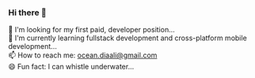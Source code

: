 ### Hi there 👋  
👯 I'm looking for my first paid, developer position...  
🔭 I'm currently learning fullstack development and cross-platform mobile development...  
📫 How to reach me: ocean.diaali@gmail.com  
😄 Fun fact: I can whistle underwater...  

<!--
**occiandiaali/occiandiaali** is a ✨ _special_ ✨ repository because its `README.md` (this file) appears on your GitHub profile.

Here are some ideas to get you started:

- 🔭 I’m currently working on ...
- 🌱 I’m currently learning ...
- 👯 I’m looking to collaborate on ...
- 🤔 I’m looking for help with ...
- 💬 Ask me about ...
- 📫 How to reach me: ...
- 😄 Pronouns: ...
- ⚡ Fun fact: ...
-->
